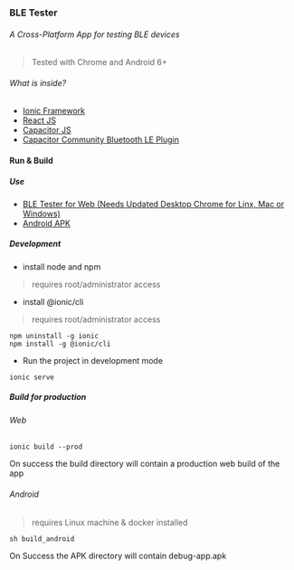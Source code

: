 ### BLE Tester
###### A Cross-Platform App for testing BLE devices 
> Tested with Chrome and Android 6+

###### What is inside?
- [Ionic Framework](https://ionicframework.com/)
- [React JS](https://reactjs.org/)
- [Capacitor JS](https://capacitorjs.com)
- [Capacitor Community Bluetooth LE Plugin](https://github.com/capacitor-community/bluetooth-le)

#### Run & Build
##### Use
- [BLE Tester for Web (Needs Updated Desktop Chrome for Linx, Mac or Windows)](https://sourcya-ble-tester.web.app/)
- [Android APK](https://github.com/sourcya/ble-tester/blob/main/APK/app-debug.apk)

##### Development
- install node and npm
> requires root/administrator access
- install @ionic/cli
> requires root/administrator access
```
npm uninstall -g ionic
npm install -g @ionic/cli
```
- Run the project in development mode
```
ionic serve
```
##### Build for production
###### Web
```
ionic build --prod
```
On success the build directory will contain a production web build of the app

###### Android
> requires Linux machine & docker installed
```
sh build_android
```
On Success the APK directory will contain debug-app.apk

